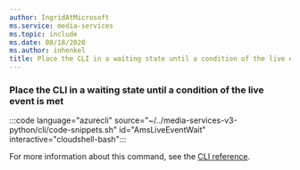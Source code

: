 ```yaml
---
author: IngridAtMicrosoft
ms.service: media-services
ms.topic: include
ms.date: 08/18/2020
ms.author: inhenkel
title: Place the CLI in a waiting state until a condition of the live event is met
---
```


### Place the CLI in a waiting state until a condition of the live event is met

:::code language="azurecli" source="~/../media-services-v3-python/cli/code-snippets.sh" id="AmsLiveEventWait" interactive="cloudshell-bash":::

For more information about this command, see the [CLI reference](/cli/azure/ams/live-event?view=azure-cli-latest#az-ams-live-event-wait).
